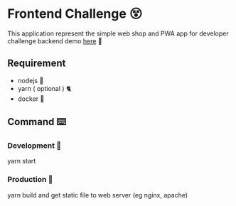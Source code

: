  # Frontend Challenge 😵
This application represent the simple web shop and PWA app for developer challenge backend demo   <a href="https://developer-challange.firebaseapp.com">here</a> 🔗

## Requirement
 - nodejs 🏧
 - yarn ( optional ) 🐈
 - docker 🐋

## Command ⌨️
 ### Development 👯
 yarn start
 ### Production 🐇
 yarn build and get static file to web server (eg nginx, apache)
